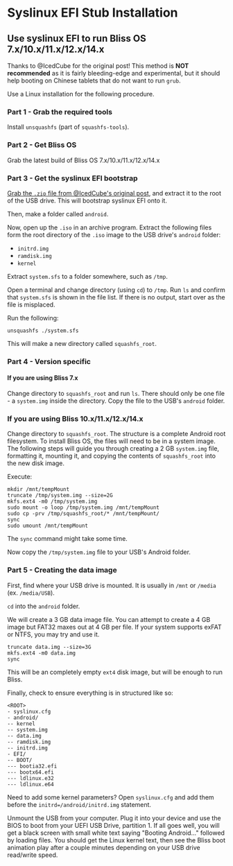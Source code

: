 # Syslinux EFI Stub Installation

## Use syslinux EFI to run Bliss OS 7.x/10.x/11.x/12.x/14.x

Thanks to @IcedCube for the original post! This method is **NOT recommended** as it is fairly bleeding-edge and experimental, but it should help booting on Chinese tablets that do not want to run `grub`.

Use a Linux installation for the following procedure.

### Part 1 - Grab the required tools

Install `unsquashfs` \(part of `squashfs-tools`\).

### Part 2 - Get Bliss OS

Grab the latest build of Bliss OS 7.x/10.x/11.x/12.x/14.x

### Part 3 - Get the syslinux EFI bootstrap

[Grab the `.zip` file from @IcedCube's original post](https://forum.xda-developers.com/showpost.php?p=74977694&postcount=1237), and extract it to the root of the USB drive. This will bootstrap syslinux EFI onto it.

Then, make a folder called `android`.

Now, open up the `.iso` in an archive program. Extract the following files form the root directory of the `.iso` image to the USB drive's `android` folder:

* `initrd.img`
* `ramdisk.img`
* `kernel`

Extract `system.sfs` to a folder somewhere, such as `/tmp`.

Open a terminal and change directory \(using `cd`\) to `/tmp`. Run `ls` and confirm that `system.sfs` is shown in the file list. If there is no output, start over as the file is misplaced.

Run the following:

`unsquashfs ./system.sfs`

This will make a new directory called `squashfs_root`.

### Part 4 - Version specific

#### If you are using Bliss 7.x

Change directory to `squashfs_root` and run `ls`. There should only be one file - a `system.img` inside the directory. Copy the file to the USB's `android` folder.

### If you are using Bliss 10.x/11.x/12.x/14.x

Change directory to `squashfs_root`. The structure is a complete Android root filesystem. To install Bliss OS, the files will need to be in a system image. The following steps will guide you through creating a 2 GB `system.img` file, formatting it, mounting it, and copying the contents of `squashfs_root` into the new disk image.

Execute:

```text
mkdir /mnt/tempMount
truncate /tmp/system.img --size=2G
mkfs.ext4 -m0 /tmp/system.img
sudo mount -o loop /tmp/system.img /mnt/tempMount
sudo cp -prv /tmp/squashfs_root/* /mnt/tempMount/
sync
sudo umount /mnt/tempMount
```

The `sync` command might take some time.

Now copy the `/tmp/system.img` file to your USB's Android folder.

### Part 5 - Creating the data image

First, find where your USB drive is mounted. It is usually in `/mnt` or `/media` \(ex. `/media/USB`\).

`cd` into the `android` folder.

We will create a 3 GB data image file. You can attempt to create a 4 GB image but FAT32 maxes out at 4 GB per file. If your system supports exFAT or NTFS, you may try and use it.

```text
truncate data.img --size=3G
mkfs.ext4 -m0 data.img
sync
```

This will be an completely empty `ext4` disk image, but will be enough to run Bliss.

Finally, check to ensure everything is in structured like so:

```text
<ROOT>
- syslinux.cfg
- android/
-- kernel
-- system.img
-- data.img
-- ramdisk.img
-- initrd.img
- EFI/
-- BOOT/
--- bootia32.efi
--- bootx64.efi
--- ldlinux.e32
--- ldlinux.e64
```

Need to add some kernel parameters? Open `syslinux.cfg` and add them before the `initrd=/android/initrd.img` statement.

Unmount the USB from your computer. Plug it into your device and use the BIOS to boot from your UEFI USB Drive, partition 1. If all goes well, you will get a black screen with small white text saying "Booting Android..." followed by loading files. You should get the Linux kernel text, then see the Bliss boot animation play after a couple minutes depending on your USB drive read/write speed.

